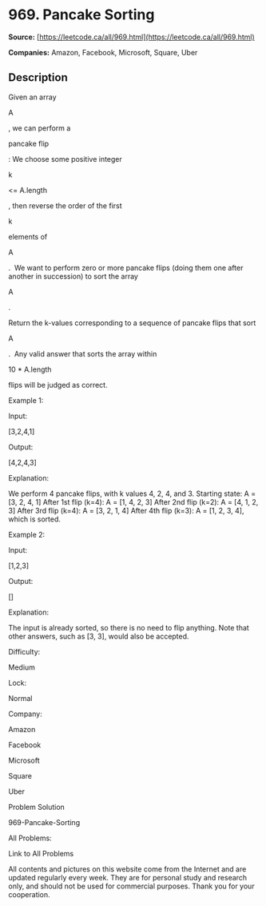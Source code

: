 # 969. Pancake Sorting

**Source:** [https://leetcode.ca/all/969.html](https://leetcode.ca/all/969.html)

**Companies:** Amazon, Facebook, Microsoft, Square, Uber

## Description

Given an array

A

, we can perform a

pancake flip

: We choose
        some positive integer

k

<= A.length

, then reverse the
        order of the first

k

elements of

A

.  We want to perform
        zero or more pancake flips (doing them one after another in succession) to sort the array

A

.

Return the k-values corresponding to a sequence of pancake flips that sort

A

. 
        Any valid answer that sorts the array within

10 * A.length

flips will be
        judged as correct.

Example 1:

Input:

[3,2,4,1]

Output:

[4,2,4,3]

Explanation:

We perform 4 pancake flips, with k values 4, 2, 4, and 3.
Starting state: A = [3, 2, 4, 1]
After 1st flip (k=4): A = [1, 4, 2, 3]
After 2nd flip (k=2): A = [4, 1, 2, 3]
After 3rd flip (k=4): A = [3, 2, 1, 4]
After 4th flip (k=3): A = [1, 2, 3, 4], which is sorted.

Example 2:

Input:

[1,2,3]

Output:

[]

Explanation:

The input is already sorted, so there is no need to flip anything.
Note that other answers, such as [3, 3], would also be accepted.

Difficulty:

Medium

Lock:

Normal

Company:

Amazon

Facebook

Microsoft

Square

Uber

Problem Solution

969-Pancake-Sorting

All Problems:

Link to All Problems

All contents and pictures on this website come from the Internet and are updated regularly every week. They are for personal study and research only, and should not be used for commercial purposes. Thank you for your cooperation.

